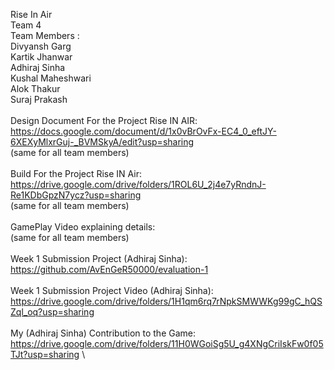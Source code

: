 Rise In Air\
Team 4\
Team Members :\
Divyansh Garg\
Kartik Jhanwar\
Adhiraj Sinha\
Kushal Maheshwari\
Alok Thakur\
Suraj Prakash\
\
Design Document For the Project Rise IN AIR: https://docs.google.com/document/d/1x0vBrOvFx-EC4_0_eftJY-6XEXyMlxrGuj-_BVMSkyA/edit?usp=sharing \
(same for all team members)\
\
Build For the Project Rise IN Air: https://drive.google.com/drive/folders/1ROL6U_2j4e7yRndnJ-Re1KDbGpzN7ycz?usp=sharing \
(same for all team members)\
\
GamePlay Video explaining details: \
(same for all team members)\
\
Week 1 Submission Project (Adhiraj Sinha):  https://github.com/AvEnGeR50000/evaluation-1 \
\
Week 1 Submission Project Video (Adhiraj Sinha): https://drive.google.com/drive/folders/1H1qm6rq7rNpkSMWWKg99gC_hQSZql_oq?usp=sharing \
\
My (Adhiraj Sinha) Contribution to the Game: https://drive.google.com/drive/folders/11H0WGoiSg5U_g4XNgCriIskFw0f05TJt?usp=sharing \
